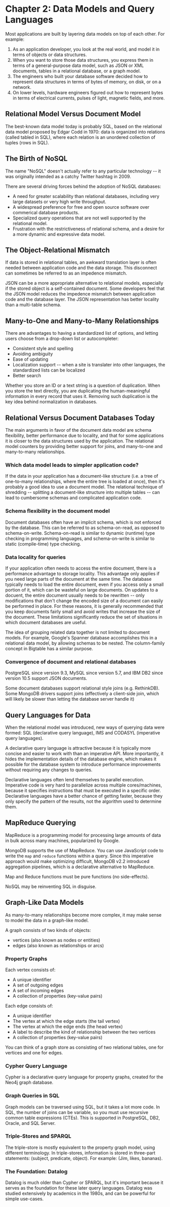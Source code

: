 # Chapter 2: Data Models and Query Languages

Most applications are built by layering data models on top of each other. For example:

1. As an application developer, you look at the real world, and model it in terms of objects or data structures.
2. When you want to store those data structures, you express them in terms of a general-purpose data model, such as JSON or XML documents, tables in a relational database, or a graph model.
3. The engineers who built your database software decided how to represent data structures in terms of bytes of memory, on disk, or on a network.
4. On lower levels, hardware engineers figured out how to represent bytes in terms of electrical currents, pulses of light, magnetic fields, and more.

## Relational Model Versus Document Model

The best-known data model today is probably SQL, based on the relational data model proposed by Edgar Codd in 1970: data is organized into relations (called tabled in SQL), where each relation is an unordered collection of tuples (rows in SQL).

## The Birth of NoSQL

The name "NoSQL" doesn't actually refer to any particular technology -- it was originally intended as a catchy Twitter hashtag in 2009.

There are several driving forces behind the adoption of NoSQL databases:

- A need for greater scalability than relational databases, including very large datasets or very high write throughput.
- A widespread preference for free and open source software over commerical database products.
- Specialized query operations that are not well supported by the relational model.
- Frustration with the restrictiveness of relational schema, and a desire for a more dynamic and expressive data model.

## The Object-Relational Mismatch

If data is stored in relational tables, an awkward translation layer is often needed between application code and the data storage. This disconnect can sometimes be referred to as an impedence mismatch.

JSON can be a more appropriate alternative to relational models, especially if the stored object is a self-contained document. Some developers feel that the JSON model reduces the impedence mismatch between application code and the database layer. The JSON representation has better locality than a multi-table schema.

## Many-to-One and Many-to-Many Relationships

There are advantages to having a standardized list of options, and letting users choose from a drop-down list or autocompleter:

- Consistent style and spelling
- Avoiding ambiguity
- Ease of updating
- Localization support -- when a site is translater into other languages, the standardized lists can be localized
- Better search

Whether you store an ID or a text string is a question of duplication. When you store the text directly, you are duplicating the human-meaningful information in every record that uses it. Removing such duplication is the key idea behind normalization in databases.

## Relational Versus Document Databases Today

The main arguments in favor of the document data model are schema flexibility, better performance due to locality, and that for some applications it is closer to the data structures used by the application. The relational model counters by providing better support for joins, and many-to-one and many-to-many relationships.

### Which data model leads to simpler application code?

If the data in your application has a document-like structure (i.e. a tree of one-to-many relationships, where the entire tree is loaded at once), then it's probably a good idea to use a document model. The relational technique of shredding -- splitting a document-like structure into multiple tables -- can lead to cumbersome schemas and complicated application code.

### Schema flexibility in the document model

Document databases often have an implicit schema, which is not enforced by the database. This can be referred to as schema-on-read, as opposed to schema-on-write. Schema-on-read is similar to dynamic (runtime) type checking in programming languages, and schema-on-write is similar to static (compile-time) type checking.

### Data locality for queries

If your application often needs to access the entire document, there is a performance advantage to storage locality. This advantage only applies if you need large parts of the document at the same time. The database typically needs to load the entire document, even if you access only a small portion of it, which can be wasteful on large documents. On updates to a docuent, the entire document usually needs to be rewritten -- only modifications that don't change the encoded size of a document can easily be performed in place. For these reasons, it is generally recommended that you keep documents fairly small and avoid writes that increase the size of the document. These limitations significantly reduce the set of situations in which document databases are useful.

The idea of grouping related data together is not limited to document models. For example, Google's Spanner database accomplishes this in a relational data model, by allowing schemas to be nested. The column-family concept in Bigtable has a similar purpose.

### Convergence of document and relational databases

PostgreSQL since version 9.3, MySQL since version 5.7, and IBM DB2 since version 10.5 support JSON documents.

Some document databases support relational style joins (e.g. RethinkDB). Some MongoDB drivers support joins (effectively a client-side join, which will likely be slower than letting the database server handle it)

## Query Languages for Data

When the relational model was introduced, new ways of querying data were formed: SQL (declarative query language), IMS and CODASYL (imperative query languages).

A declarative query language is attractive because it is typically more concise and easier to work with than an imperative API. More importantly, it hides the implementation details of the database engine, which makes it possible for the database system to introduce performance improvements without requiring any changes to queries.

Declarative languages often lend themselves to parallel execution. Imperative code is very hard to parallelize across multiple cores/machines, because it specifies instructions that must be executed in a specific order. Declarative languages have a better chance of getting faster, because they only specify the pattern of the results, not the algorithm used to determine them.

## MapReduce Querying

MapReduce is a programming model for processing large amounts of data in bulk across many machines, popularized by Google.

MongoDB supports the use of MapReduce. You can use JavaScript code to write the `map` and `reduce` functions within a query. Since this imperative approach would make optimizing difficult, MongoDB v2.2 introduced aggregation pipelines, which is a declarative alternative to MapReduce.

Map and Reduce functions must be pure functions (no side-effects).

NoSQL may be reinventing SQL in disguise.

## Graph-Like Data Models

As many-to-many relationships become more complex, it may make sense to model the data in a graph-like model.

A graph consists of two kinds of objects:

- vertices (also known as nodes or entities)
- edges (also known as relationships or arcs)

### Property Graphs

Each vertex consists of:

- A unique identifier
- A set of outgoing edges
- A set of incoming edges
- A collection of properties (key-value pairs)

Each edge consists of:

- A unique identifier
- The vertex at which the edge starts (the tail vertex)
- The vertex at which the edge ends (the head vertex)
- A label to describe the kind of relationship between the two vertices
- A collection of properties (key-value pairs)

You can think of a graph store as consisting of two relational tables, one for vertices and one for edges.

### Cypher Query Language

Cypher is a declarative query language for property graphs, created for the Neo4j graph database.

### Graph Queries in SQL

Graph models can be traversed using SQL, but it takes a lot more code. In SQL, the number of joins can be variable, so you must use recursive common table expressions (CTEs). This is supported in PostgreSQL, DB2, Oracle, and SQL Server.

### Triple-Stores and SPARQL

The triple-store is mostly equivalent to the property graph model, using different terminology. In triple-stores, information is stored in three-part statements: (subject, predicate, object). For example: (Jim, likes, bananas).

### The Foundation: Datalog

Datalog is much older than Cypher or SPARQL, but it's important because it serves as the foundation for these later query languages. Datalog was studied extensively by academics in the 1980s, and can be powerful for simple use-cases.
